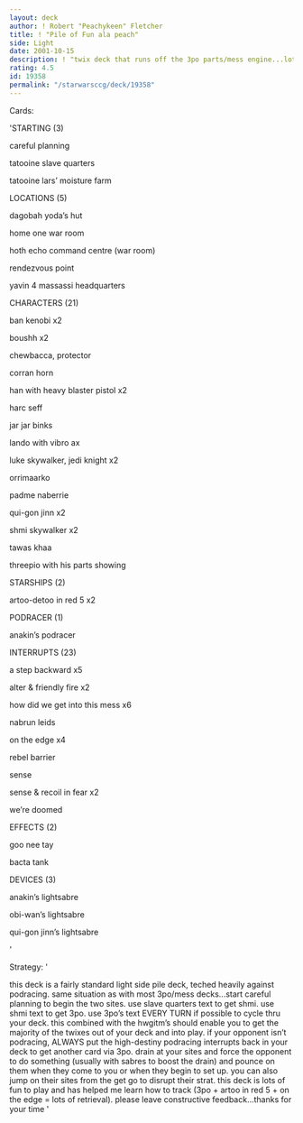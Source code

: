 ```yaml
---
layout: deck
author: ! Robert "Peachykeen" Fletcher
title: ! "Pile of Fun ala peach"
side: Light
date: 2001-10-15
description: ! "twix deck that runs off the 3po parts/mess engine...lots of fun to play"
rating: 4.5
id: 19358
permalink: "/starwarsccg/deck/19358"
---
```

Cards: 

'STARTING (3)


careful planning

tatooine slave quarters

tatooine lars’ moisture farm


LOCATIONS (5)


dagobah yoda’s hut

home one war room

hoth echo command centre (war room)

rendezvous point

yavin 4 massassi headquarters


CHARACTERS (21)


ban kenobi x2

boushh x2

chewbacca, protector

corran horn

han with heavy blaster pistol x2

harc seff

jar jar binks

lando with vibro ax

luke skywalker, jedi knight x2

orrimaarko

padme naberrie

qui-gon jinn x2

shmi skywalker x2

tawas khaa

threepio with his parts showing


STARSHIPS (2)


artoo-detoo in red 5 x2


PODRACER (1)


anakin’s podracer


INTERRUPTS (23)


a step backward x5

alter & friendly fire x2

how did we get into this mess x6

nabrun leids

on the edge x4

rebel barrier

sense

sense & recoil in fear x2

we’re doomed


EFFECTS (2)


goo nee tay

bacta tank


DEVICES (3)


anakin’s lightsabre

obi-wan’s lightsabre

qui-gon jinn’s lightsabre


'

Strategy: '

this deck is a fairly standard light side pile deck, teched heavily against podracing.  same situation as with most 3po/mess decks...start careful planning to begin the two sites.  use slave quarters text to get shmi.  use shmi text to get 3po.  use 3po’s text EVERY TURN if possible to cycle thru your deck.  this combined with the hwgitm’s should enable you to get the majority of the twixes out of your deck and into play.  if your opponent isn’t podracing, ALWAYS put the high-destiny podracing interrupts back in your deck to get another card via 3po.  drain at your sites and force the opponent to do something (usually with sabres to boost the drain) and pounce on them when they come to you or when they  begin to set up.  you can also jump on their sites from the get go to disrupt their strat.  this deck is lots of fun to play and has helped me learn how to track (3po + artoo in red 5 + on the edge = lots of retrieval).  please leave constructive feedback...thanks for your time    '
